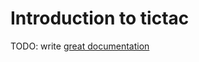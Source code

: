# Introduction to tictac

TODO: write [great documentation](http://jacobian.org/writing/what-to-write/)
